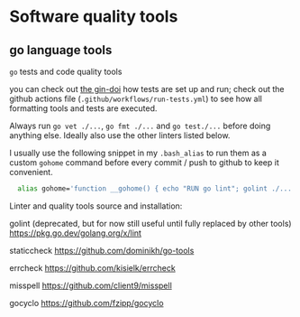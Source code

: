 # Software quality tools

## go language tools

`go` tests and code quality tools

you can check out [the gin-doi](https://github.com/G-Node/gin-doi) how tests are set up and run; 
check out the github actions file (`.github/workflows/run-tests.yml`) to see how all formatting tools and tests
are executed.

Always run `go vet ./...`, `go fmt ./...` and `go test./...` before doing anything else. Ideally also use the other linters listed below.

I usually use the following snippet in my `.bash_alias` to run them as a custom `gohome` command before every commit / push to github to keep it convenient.

```bash
  alias gohome='function __gohome() { echo "RUN go lint"; golint ./... | grep -v vendor; echo "RUN go vet"; go vet ./...; echo "RUN gofmt"; go fmt ./...; echo "RUN go staticcheck"; staticcheck ./...; echo "RUN go errcheck"; errcheck ./... | grep -v defer; echo "RUN gocyclo"; gocyclo -over 15 .; echo "RUN go misspell"; find . -type f -name "*.go" | grep -v vendor/ | xargs misspell; echo "RUN go test"; go test -p 1 ./...; }; __gohome'
```

Linter and quality tools source and installation:

golint (deprecated, but for now still useful until fully replaced by other tools)
https://pkg.go.dev/golang.org/x/lint

staticcheck
https://github.com/dominikh/go-tools

errcheck
https://github.com/kisielk/errcheck

misspell
https://github.com/client9/misspell

gocyclo
https://github.com/fzipp/gocyclo